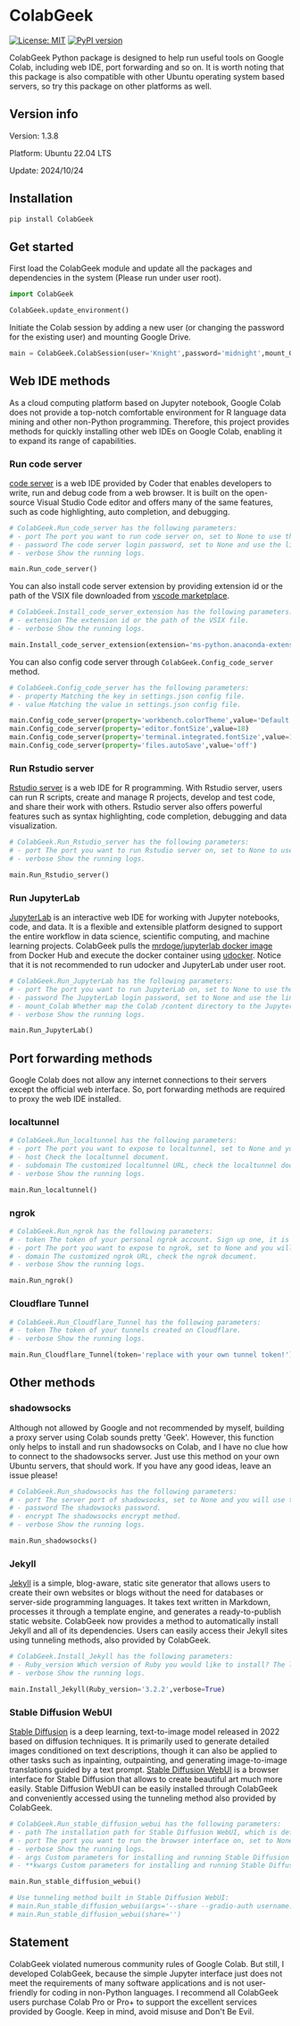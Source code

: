# ColabGeek

[![License: MIT](https://img.shields.io/badge/License-MIT-yellow.svg)](https://github.com/yimingsun12138/ColabGeek/blob/main/LICENSE)
[![PyPI version](https://badge.fury.io/py/ColabGeek.svg)](https://badge.fury.io/py/ColabGeek)

ColabGeek Python package is designed to help run useful tools on Google Colab, including web IDE, port forwarding and so on. It is worth noting that this package is also compatible with other Ubuntu operating system based servers, so try this package on other platforms as well.

## Version info

Version: 1.3.8

Platform: Ubuntu 22.04 LTS

Update: 2024/10/24

## Installation

```python
pip install ColabGeek
```

## Get started

First load the ColabGeek module and update all the packages and dependencies in the system (Please run under user root).

```python
import ColabGeek

ColabGeek.update_environment()
```

Initiate the Colab session by adding a new user (or changing the password for the existing user) and mounting Google Drive.

```python
main = ColabGeek.ColabSession(user='Knight',password='midnight',mount_GD=True)
```

## Web IDE methods

As a cloud computing platform based on Jupyter notebook, Google Colab does not provide a top-notch comfortable environment for R language data mining and other non-Python programming. Therefore, this project provides methods for quickly installing other web IDEs on Google Colab, enabling it to expand its range of capabilities.

### Run code server

[code server](https://github.com/coder/code-server) is a web IDE provided by Coder that enables developers to write, run and debug code from a web browser. It is built on the open-source Visual Studio Code editor and offers many of the same features, such as code highlighting, auto completion, and debugging.

```python
# ColabGeek.Run_code_server has the following parameters:
# - port The port you want to run code server on, set to None to use the default port.
# - password The code server login password, set to None and use the linux user password by default.
# - verbose Show the running logs.

main.Run_code_server()
```

You can also install code server extension by providing extension id or the path of the VSIX file downloaded from [vscode marketplace](https://marketplace.visualstudio.com/vscode).

```python
# ColabGeek.Install_code_server_extension has the following parameters:
# - extension The extension id or the path of the VSIX file.
# - verbose Show the running logs.

main.Install_code_server_extension(extension='ms-python.anaconda-extension-pack')
```

You can also config code server through `ColabGeek.Config_code_server` method.

```python
# ColabGeek.Config_code_server has the following parameters:
# - property Matching the key in settings.json config file.
# - value Matching the value in settings.json config file.

main.Config_code_server(property='workbench.colorTheme',value='Default Dark+')
main.Config_code_server(property='editor.fontSize',value=18)
main.Config_code_server(property='terminal.integrated.fontSize',value=18)
main.Config_code_server(property='files.autoSave',value='off')
```

### Run Rstudio server

[Rstudio server](https://posit.co/products/open-source/rstudio-server/) is a web IDE for R programming. With Rstudio server, users can run R scripts, create and manage R projects, develop and test code, and share their work with others. Rstudio server also offers powerful features such as syntax highlighting, code completion, debugging and data visualization.

```python
# ColabGeek.Run_Rstudio_server has the following parameters:
# - port The port you want to run Rstudio server on, set to None to use the default port.
# - verbose Show the running logs.

main.Run_Rstudio_server()
```

### Run JupyterLab
[JupyterLab](https://jupyterlab.readthedocs.io/en/stable/index.html) is an interactive web IDE for working with Jupyter notebooks, code, and data. It is a flexible and extensible platform designed to support the entire workflow in data science, scientific computing, and machine learning projects. ColabGeek pulls the [mrdoge/jupyterlab docker image](https://hub.docker.com/r/mrdoge/jupyterlab) from Docker Hub and execute the docker container using [udocker](https://github.com/indigo-dc/udocker). Notice that it is not recommended to run udocker and JupyterLab under user root.

```python
# ColabGeek.Run_JupyterLab has the following parameters:
# - port The port you want to run JupyterLab on, set to None to use the default port.
# - password The JupyterLab login password, set to None and use the linux user password by default.
# - mount_Colab Whether map the Colab /content directory to the JupyterLab container /content directory.
# - verbose Show the running logs.

main.Run_JupyterLab()
```

## Port forwarding methods

Google Colab does not allow any internet connections to their servers except the official web interface. So, port forwarding methods are required to proxy the web IDE installed.

### localtunnel

```python
# ColabGeek.Run_localtunnel has the following parameters:
# - port The port you want to expose to localtunnel, set to None and you will use the default port.
# - host Check the localtunnel document.
# - subdomain The customized localtunnel URL, check the localtunnel document. (Do not include '_' in the subdomain!)
# - verbose Show the running logs.

main.Run_localtunnel()
```

### ngrok

```python
# ColabGeek.Run_ngrok has the following parameters:
# - token The token of your personal ngrok account. Sign up one, it is free.
# - port The port you want to expose to ngrok, set to None and you will use the default port.
# - domain The customized ngrok URL, check the ngrok document.
# - verbose Show the running logs.

main.Run_ngrok()
```

### Cloudflare Tunnel

```python
# ColabGeek.Run_Cloudflare_Tunnel has the following parameters:
# - token The token of your tunnels created on Cloudflare.
# - verbose Show the running logs.

main.Run_Cloudflare_Tunnel(token='replace with your own tunnel token!')
```

## Other methods

### shadowsocks

Although not allowed by Google and not recommended by myself, building a proxy server using Colab sounds pretty 'Geek'. However, this function only helps to install and run shadowsocks on Colab, and I have no clue how to connect to the shadowsocks server. Just use this method on your own Ubuntu servers, that should work. If you have any good ideas, leave an issue please!

```python
# ColabGeek.Run_shadowsocks has the following parameters:
# - port The server port of shadowsocks, set to None and you will use the default port.
# - password The shadowsocks password.
# - encrypt The shadowsocks encrypt method.
# - verbose Show the running logs.

main.Run_shadowsocks()
```

### Jekyll

[Jekyll](https://jekyllrb.com/) is a simple, blog-aware, static site generator that allows users to create their own websites or blogs without the need for databases or server-side programming languages. It takes text written in Markdown, processes it through a template engine, and generates a ready-to-publish static website. ColabGeek now provides a method to automatically install Jekyll and all of its dependencies. Users can easily access their Jekyll sites using tunneling methods, also provided by ColabGeek.

```python
# ColabGeek.Install_Jekyll has the following parameters:
# - Ruby_version Which version of Ruby you would like to install? The latest stable version is recommended.
# - verbose Show the running logs.

main.Install_Jekyll(Ruby_version='3.2.2',verbose=True)
```

### Stable Diffusion WebUI

[Stable Diffusion](https://github.com/CompVis/stable-diffusion) is a deep learning, text-to-image model released in 2022 based on diffusion techniques. It is primarily used to generate detailed images conditioned on text descriptions, though it can also be applied to other tasks such as inpainting, outpainting, and generating image-to-image translations guided by a text prompt. [Stable Diffusion WebUI](https://github.com/AUTOMATIC1111/stable-diffusion-webui) is a browser interface for Stable Diffusion that allows to create beautiful art much more easily. Stable Diffusion WebUI can be easily installed through ColabGeek and conveniently accessed using the tunneling method also provided by ColabGeek.

```python
# ColabGeek.Run_stable_diffusion_webui has the following parameters:
# - path The installation path for Stable Diffusion WebUI, which is defaulted to /tmp.
# - port The port you want to run the browser interface on, set to None to use the default port.
# - verbose Show the running logs.
# - args Custom parameters for installing and running Stable Diffusion WebUI.
# - **kwargs Custom parameters for installing and running Stable Diffusion WebUI. Cannot be used in conjunction with the args parameter.

main.Run_stable_diffusion_webui()

# Use tunneling method built in Stable Diffusion WebUI:
# main.Run_stable_diffusion_webui(args='--share --gradio-auth username:password')
# main.Run_stable_diffusion_webui(share='')
```

## Statement

ColabGeek violated numerous community rules of Google Colab. But still, I developed ColabGeek, because the simple Jupyter interface just does not meet the requirements of many software applications and is not user-friendly for coding in non-Python languages. I recommend all ColabGeek users purchase Colab Pro or Pro+ to support the excellent services provided by Google. Keep in mind, avoid misuse and Don't Be Evil.

